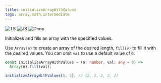 ```yaml
---
title: initializeArrayWithValues
tags: array,math,intermediate
---
```


![TS](https://img.shields.io/badge/supports-typescript-blue.svg?style=flat-square)
![JS](https://img.shields.io/badge/supports-javascript-yellow.svg?style=flat-square)
![Deno](https://img.shields.io/badge/supports-deno-green.svg?style=flat-square)

Initializes and fills an array with the specified values.

Use `Array(n)` to create an array of the desired length, `fill(v)` to fill it with the desired values.
You can omit `val` to use a default value of `0`.

```ts
const initializeArrayWithValues = (n: number, val: any = 0) =>
  Array(n).fill(val);
```

```ts
initializeArrayWithValues(5, 2); // [2, 2, 2, 2, 2]
```
